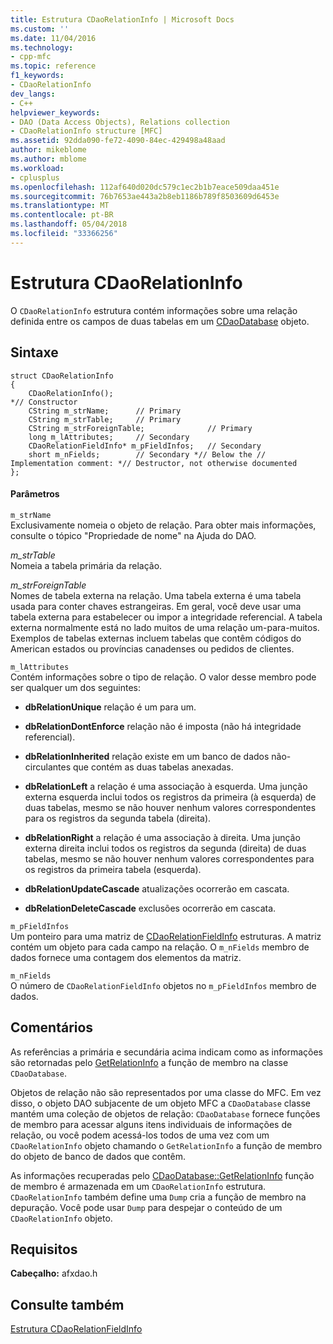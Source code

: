 ```yaml
---
title: Estrutura CDaoRelationInfo | Microsoft Docs
ms.custom: ''
ms.date: 11/04/2016
ms.technology:
- cpp-mfc
ms.topic: reference
f1_keywords:
- CDaoRelationInfo
dev_langs:
- C++
helpviewer_keywords:
- DAO (Data Access Objects), Relations collection
- CDaoRelationInfo structure [MFC]
ms.assetid: 92dda090-fe72-4090-84ec-429498a48aad
author: mikeblome
ms.author: mblome
ms.workload:
- cplusplus
ms.openlocfilehash: 112af640d020dc579c1ec2b1b7eace509daa451e
ms.sourcegitcommit: 76b7653ae443a2b8eb1186b789f8503609d6453e
ms.translationtype: MT
ms.contentlocale: pt-BR
ms.lasthandoff: 05/04/2018
ms.locfileid: "33366256"
---
```

# <a name="cdaorelationinfo-structure"></a>Estrutura CDaoRelationInfo
O `CDaoRelationInfo` estrutura contém informações sobre uma relação definida entre os campos de duas tabelas em um [CDaoDatabase](../../mfc/reference/cdaodatabase-class.md) objeto.  
  
## <a name="syntax"></a>Sintaxe  
  
```  
struct CDaoRelationInfo  
{  
    CDaoRelationInfo();
*// Constructor  
    CString m_strName;      // Primary  
    CString m_strTable;     // Primary  
    CString m_strForeignTable;              // Primary  
    long m_lAttributes;     // Secondary  
    CDaoRelationFieldInfo* m_pFieldInfos;   // Secondary  
    short m_nFields;        // Secondary *// Below the // Implementation comment: *// Destructor, not otherwise documented  
};  
```  
  
#### <a name="parameters"></a>Parâmetros  
 `m_strName`  
 Exclusivamente nomeia o objeto de relação. Para obter mais informações, consulte o tópico "Propriedade de nome" na Ajuda do DAO.  
  
 *m_strTable*  
 Nomeia a tabela primária da relação.  
  
 *m_strForeignTable*  
 Nomes de tabela externa na relação. Uma tabela externa é uma tabela usada para conter chaves estrangeiras. Em geral, você deve usar uma tabela externa para estabelecer ou impor a integridade referencial. A tabela externa normalmente está no lado muitos de uma relação um-para-muitos. Exemplos de tabelas externas incluem tabelas que contêm códigos do American estados ou províncias canadenses ou pedidos de clientes.  
  
 `m_lAttributes`  
 Contém informações sobre o tipo de relação. O valor desse membro pode ser qualquer um dos seguintes:  
  
- **dbRelationUnique** relação é um para um.  
  
- **dbRelationDontEnforce** relação não é imposta (não há integridade referencial).  
  
- **dbRelationInherited** relação existe em um banco de dados não-circulantes que contém as duas tabelas anexadas.  
  
- **dbRelationLeft** a relação é uma associação à esquerda. Uma junção externa esquerda inclui todos os registros da primeira (à esquerda) de duas tabelas, mesmo se não houver nenhum valores correspondentes para os registros da segunda tabela (direita).  
  
- **dbRelationRight** a relação é uma associação à direita. Uma junção externa direita inclui todos os registros da segunda (direita) de duas tabelas, mesmo se não houver nenhum valores correspondentes para os registros da primeira tabela (esquerda).  
  
- **dbRelationUpdateCascade** atualizações ocorrerão em cascata.  
  
- **dbRelationDeleteCascade** exclusões ocorrerão em cascata.  
  
 `m_pFieldInfos`  
 Um ponteiro para uma matriz de [CDaoRelationFieldInfo](../../mfc/reference/cdaorelationfieldinfo-structure.md) estruturas. A matriz contém um objeto para cada campo na relação. O `m_nFields` membro de dados fornece uma contagem dos elementos da matriz.  
  
 `m_nFields`  
 O número de `CDaoRelationFieldInfo` objetos no `m_pFieldInfos` membro de dados.  
  
## <a name="remarks"></a>Comentários  
 As referências a primária e secundária acima indicam como as informações são retornadas pelo [GetRelationInfo](../../mfc/reference/cdaodatabase-class.md#getrelationinfo) a função de membro na classe `CDaoDatabase`.  
  
 Objetos de relação não são representados por uma classe do MFC. Em vez disso, o objeto DAO subjacente de um objeto MFC a `CDaoDatabase` classe mantém uma coleção de objetos de relação: `CDaoDatabase` fornece funções de membro para acessar alguns itens individuais de informações de relação, ou você podem acessá-los todos de uma vez com um `CDaoRelationInfo` objeto chamando o `GetRelationInfo` a função de membro do objeto de banco de dados que contêm.  
  
 As informações recuperadas pelo [CDaoDatabase::GetRelationInfo](../../mfc/reference/cdaodatabase-class.md#getrelationinfo) função de membro é armazenada em um `CDaoRelationInfo` estrutura. `CDaoRelationInfo` também define uma `Dump` cria a função de membro na depuração. Você pode usar `Dump` para despejar o conteúdo de um `CDaoRelationInfo` objeto.  
  
## <a name="requirements"></a>Requisitos  
 **Cabeçalho:** afxdao.h  
  
## <a name="see-also"></a>Consulte também  
 [Estrutura CDaoRelationFieldInfo](../../mfc/reference/cdaorelationfieldinfo-structure.md)
